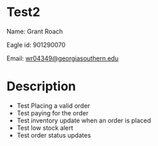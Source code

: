# Test2
Name: Grant Roach

Eagle id: 901290070

Email: wr04349@georgiasouthern.edu

# Description
- Test Placing a valid order
- Test paying for the order
- Test inventory update when an order is placed
- Test low stock alert
- Test order status updates
